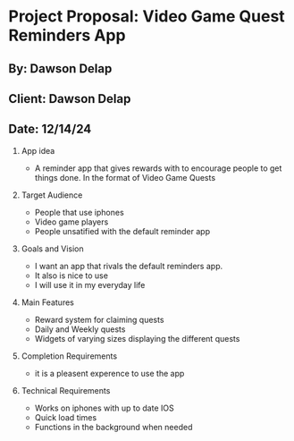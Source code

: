 # Project Proposal: Video Game Quest Reminders App

## By: Dawson Delap

## Client: Dawson Delap

## Date: 12/14/24

1. App idea
    - A reminder app that gives rewards with to encourage people to get things done. In the format of Video Game Quests

2. Target Audience
    - People that use iphones
    - Video game players
    - People unsatified with the default reminder app

3. Goals and Vision
    - I want an app that rivals the default reminders app.
    - It also is nice to use
    - I will use it in my everyday life

4. Main Features
    - Reward system for claiming quests
    - Daily and Weekly quests
    - Widgets of varying sizes displaying the different quests

5. Completion Requirements
    - it is a pleasent experence to use the app

6. Technical Requirements
    - Works on iphones with up to date IOS
    - Quick load times
    - Functions in the background when needed
